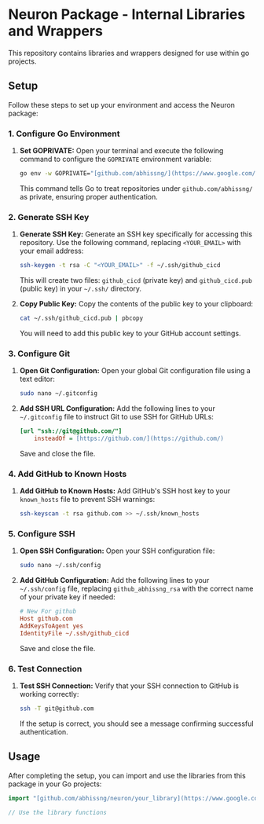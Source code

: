 # Neuron Package - Internal Libraries and Wrappers

This repository contains libraries and wrappers designed for use within go projects.

## Setup

Follow these steps to set up your environment and access the Neuron package:

### 1. Configure Go Environment

1.  **Set GOPRIVATE:**
    Open your terminal and execute the following command to configure the `GOPRIVATE` environment variable:

    ```bash
    go env -w GOPRIVATE="[github.com/abhissng/](https://www.google.com/search?q=https://github.com/abhissng/)*"
    ```

    This command tells Go to treat repositories under `github.com/abhissng/` as private, ensuring proper authentication.

### 2. Generate SSH Key

1.  **Generate SSH Key:**
    Generate an SSH key specifically for accessing this repository. Use the following command, replacing `<YOUR_EMAIL>` with your email address:

    ```bash
    ssh-keygen -t rsa -C "<YOUR_EMAIL>" -f ~/.ssh/github_cicd
    ```

    This will create two files: `github_cicd` (private key) and `github_cicd.pub` (public key) in your `~/.ssh/` directory.

2.  **Copy Public Key:**
    Copy the contents of the public key to your clipboard:

    ```bash
    cat ~/.ssh/github_cicd.pub | pbcopy
    ```

    You will need to add this public key to your GitHub account settings.

### 3. Configure Git

1.  **Open Git Configuration:**
    Open your global Git configuration file using a text editor:

    ```bash
    sudo nano ~/.gitconfig
    ```

2.  **Add SSH URL Configuration:**
    Add the following lines to your `~/.gitconfig` file to instruct Git to use SSH for GitHub URLs:

    ```ini
    [url "ssh://git@github.com/"]
        insteadOf = [https://github.com/](https://github.com/)
    ```

    Save and close the file.

### 4. Add GitHub to Known Hosts

1.  **Add GitHub to Known Hosts:**
    Add GitHub's SSH host key to your `known_hosts` file to prevent SSH warnings:

    ```bash
    ssh-keyscan -t rsa github.com >> ~/.ssh/known_hosts
    ```

### 5. Configure SSH

1.  **Open SSH Configuration:**
    Open your SSH configuration file:

    ```bash
    sudo nano ~/.ssh/config
    ```

2.  **Add GitHub Configuration:**
    Add the following lines to your `~/.ssh/config` file, replacing `github_abhissng_rsa` with the correct name of your private key if needed:

    ```ini
    # New For github
    Host github.com
    AddKeysToAgent yes
    IdentityFile ~/.ssh/github_cicd
    ```

    Save and close the file.

### 6. Test Connection

1.  **Test SSH Connection:**
    Verify that your SSH connection to GitHub is working correctly:

    ```bash
    ssh -T git@github.com
    ```

    If the setup is correct, you should see a message confirming successful authentication.

## Usage

After completing the setup, you can import and use the libraries from this package in your Go projects:

```go
import "[github.com/abhissng/neuron/your_library](https://www.google.com/search?q=https://github.com/abhissng/neuron/your_library)"

// Use the library functions